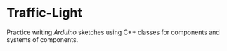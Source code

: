 # Traffic-Light

Practice writing *Arduino* sketches using C++ classes for components and systems of components.
